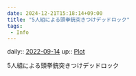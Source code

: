 ```yaml
---
date: 2024-12-21T15:18:14+09:00
title: "5人組による頭拳銃突きつけデッドロック"
tags:
 - Info
---
```


daily:: [2022-09-14](Daily_Note/2022-09-14.md)
up:: [Plot](Bar/Novel/Chaos/Plot.md)

5人組による頭拳銃突きつけデッドロック